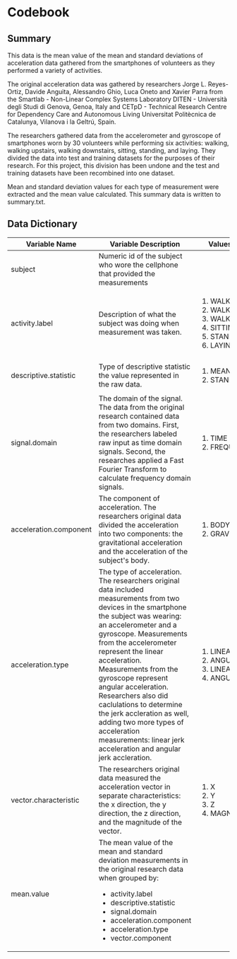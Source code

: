 # Codebook

## Summary
This data is the mean value of the mean and standard deviations
of acceleration data gathered from the smartphones of volunteers
as they performed a variety of activities.

The original acceleration data was gathered by  researchers Jorge L. 
Reyes-Ortiz, Davide Anguita, Alessandro Ghio, Luca Oneto and Xavier 
Parra from the Smartlab - Non-Linear Complex Systems Laboratory
DITEN - Università degli Studi di Genova, Genoa, Italy and
CETpD - Technical Research Centre for Dependency Care and Autonomous Living
Universitat Politècnica de Catalunya, Vilanova i la Geltrú, Spain.

The researchers gathered data from the accelerometer and gyroscope
of smartphones worn by 30 volunteers while performing six activities:
walking, walking upstairs, walking downstairs, sitting, standing,
and laying.  They divided the data into test and training datasets
for the purposes of their research.  For this project, this division
has been undone and the test and training datasets have been recombined
into one dataset.

Mean and standard deviation values for each type of measurement
were extracted and the mean value calculated.  This summary
data is written to summary.txt.

## Data Dictionary

<table>
<thead>
<tr>
<th>Variable Name</th>
<th>Variable Description</th>
<th>Values or Explanation</th>
</thead>
<tbody>
<tr>
<td>subject</td>
<td>
Numeric id of the subject who wore the cellphone that provided the 
measurements
</td>
<td></td>
<tr>
<td>activity.label</td>
<td>
Description of what the subject was doing when measurement was taken. 
</td>
<td>
<ol>
<li>WALKING</li>
<li>WALKING_UPSTAIRS</li>
<li>WALKING_DOWNSTAIRS</li>
<li>SITTING</li>
<li>STANDING</li>
<li>LAYING</li>
</ol>
</td>
</tr>
<tr>
<td>descriptive.statistic</td>
<td>
Type of descriptive statistic the value represented in the raw data.
</td>
<td>
<ol>
<li>MEAN</li>
<li>STANDARD_DEVIATION</li>
</ol>
</td>
</tr>
<tr>
<td>signal.domain</td>
<td>
The domain of the signal. The data from the original research contained
data from two domains.  First, the researchers labeled raw input 
as time domain signals.
Second, the researches applied a Fast Fourier Transform to calculate
frequency domain signals.
</td>
<td>
<ol>
<li>TIME</li>
<li>FREQUENCY</li>
</ol>
</td>
</tr>
<tr>
<td>acceleration.component</td>
<td>
The component of acceleration.  The researchers original data divided
the acceleration into two components: the gravitational acceleration and
the acceleration of the subject's body.
</td>
<td>
<ol>
<li>BODY</li>
<li>GRAVITY</li>
</ol>
</td>
</tr>
<tr>
<td>acceleration.type</td>
<td>
The type of acceleration.  The researchers original data included measurements
from two devices in the smartphone the subject was wearing: an accelerometer
and a gyroscope.  Measurements from the accelerometer represent the
linear acceleration.  Measurements from the gyroscope represent angular
acceleration.  Researchers also did caclulations to determine the jerk
accleration as well, adding two more types of acceleration measurements:
linear jerk acceleration and angular jerk accleration.
</td>
<td>
<ol>
<li>LINEAR</li>
<li>ANGULAR</li>
<li>LINEAR_JERK</li>
<li>ANGULAR_JERK</li>
</ol>
</td>
</tr>
<tr>
<td>vector.characteristic</td>
<td>
The researchers original data measured the acceleration vector in separate
characteristics: the x direction, the y direction, the z direction, and
the magnitude of the vector.
</td>
<td>
<ol>
<li>X</li>
<li>Y</li>
<li>Z</li>
<li>MAGNITUDE</li>
</ol>
</td>
</tr>
<tr>
<td>mean.value</td>
<td>The mean value of the mean and standard deviation
measurements in the original research data when grouped by:
<ul>
<li>activity.label</li>
<li>descriptive.statistic</li>
<li>signal.domain</li>
<li>acceleration.component</li>
<li>acceleration.type</li>
<li>vector.component</li>
</ul>
</td>
<td></td>
</tr>
</table>

